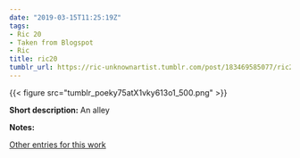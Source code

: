 ```yaml
---
date: "2019-03-15T11:25:19Z"
tags:
- Ric 20
- Taken from Blogspot
- Ric
title: ric20
tumblr_url: https://ric-unknownartist.tumblr.com/post/183469585077/ric20
---
```

{{< figure src="tumblr_poeky75atX1vky613o1_500.png" >}} 

**Short description:** An alley

**Notes:**

[Other entries for this work](/tags/Ric-20)

